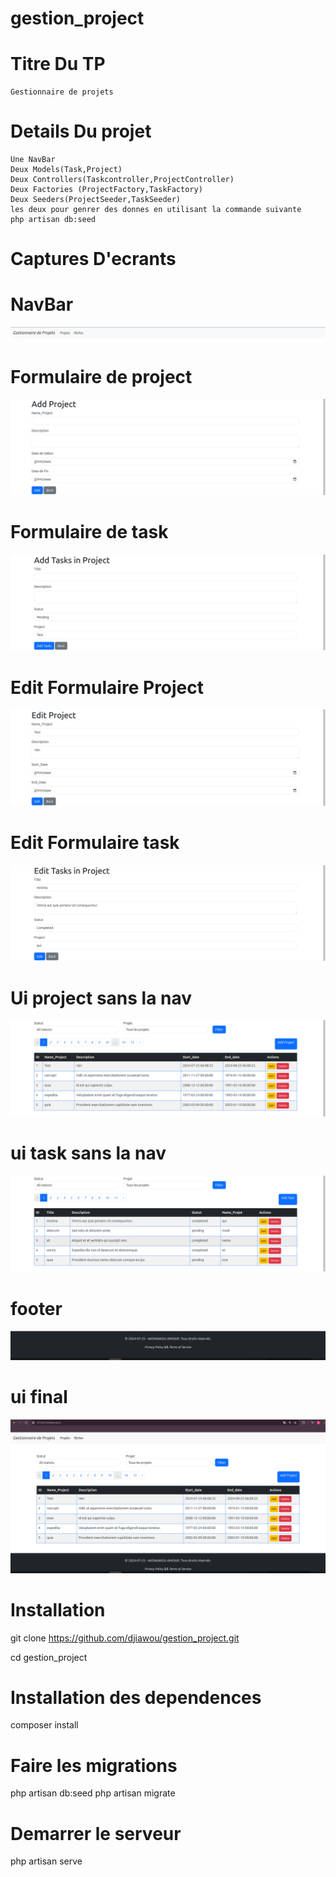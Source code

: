 # gestion_project
# Titre Du TP 
    Gestionnaire de projets

# Details Du projet
    Une NavBar
    Deux Models(Task,Project)
    Deux Controllers(Taskcontroller,ProjectController)
    Deux Factories (ProjectFactory,TaskFactory)
    Deux Seeders(ProjectSeeder,TaskSeeder)
    les deux pour genrer des donnes en utilisant la commande suivante
    php artisan db:seed

# Captures D'ecrants

# NavBar
![bare de navigation](public/captures/c1.png)

# Formulaire de project
![formulaire project](public/captures/c2.png)
# Formulaire de task
![formulaire de task](public/captures/c3.png)

# Edit Formulaire Project
![bare1](public/captures/c4.png)

# Edit Formulaire task
![bare2](public/captures/c5.png)
# Ui project sans la nav
![bare3](public/captures/c6.png)
# ui task sans la nav
![bare4](public/captures/c7.png)
# footer
![bare5](public/captures/c8.png)
# ui final
![bare5](public/captures/c9.png)



# Installation

git clone https://github.com/djiawou/gestion_project.git

cd gestion_project

# Installation des dependences
composer install

# Faire les migrations
php artisan db:seed
php artisan migrate

# Demarrer le serveur
php artisan serve
